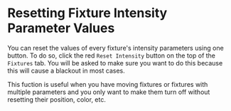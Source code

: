 # Resetting Fixture Intensity Parameter Values

You can reset the values of every fixture's intensity parameters using one button. To do so, click the red `Reset Intensity` button on the top of the `Fixtures` tab. You will be asked to make sure you want to do this because this will cause a blackout in most cases.

This fuction is useful when you have moving fixtures or fixtures with multiple parameters and you only want to make them turn off without resetting their position, color, etc.
